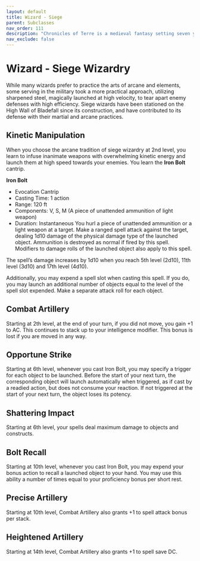 ```yaml
---
layout: default
title: Wizard - Siege
parent: Subclasses
nav_order: 111
description: "Chronicles of Terre is a medieval fantasy setting seven years in the writing, currently for dungeons & dragons 5th edition."
nav_exclude: false
---
```


# Wizard - Siege Wizardry

While many wizards prefer to practice the arts of arcane and elements, some serving in the military took a more practical approach, utilizing sharpened steel, magically launched at high velocity, to tear apart enemy defenses with high efficiency. Siege wizards have been stationed on the High Wall of Bladefall since its construction, and have contributed to its defense with their martial and arcane practices.

## Kinetic Manipulation

When you choose the arcane tradition of siege wizardry at 2nd level, you learn to infuse inanimate weapons with overwhelming kinetic energy and launch them at high speed towards your enemies. You learn the **Iron Bolt** cantrip.

**Iron Bolt**
- Evocation Cantrip
- Casting Time: 1 action
- Range: 120 ft
- Components: V, S, M (A piece of unattended ammunition of light weapon)
- Duration: Instantaneous
You hurl a piece of unattended ammunition or a light weapon at a target. Make a ranged spell attack against the target, dealing 1d10 damage of the physical damage type of the launched object. Ammunition is destroyed as normal if fired by this spell. Modifiers to damage rolls of the launched object also apply to this spell.

The spell’s damage increases by 1d10 when you reach 5th level (2d10), 11th level (3d10) and 17th level (4d10).

Additionally, you may expend a spell slot when casting this spell. If you do, you may launch an additional number of objects equal to the level of the spell slot expended. Make a separate attack roll for each object.

## Combat Artillery

Starting at 2th level, at the end of your turn, if you did not move, you gain +1 to AC. This continues to stack up to your intelligence modifier. This bonus is lost if you are moved in any way.

## Opportune Strike

Starting at 6th level, whenever you cast Iron Bolt, you may specify a trigger for each object to be launched. Before the start of your next turn, the corresponding object will launch automatically when triggered, as if cast by a readied action, but does not consume your reaction. If not triggered at the start of your next turn, the object loses its potency.

## Shattering Impact

Starting at 6th level, your spells deal maximum damage to objects and constructs.

## Bolt Recall

Starting at 10th level, whenever you cast Iron Bolt, you may expend your bonus action to recall a launched object to your hand. You may use this ability a number of times equal to your proficiency bonus per short rest.

## Precise Artillery

Starting at 10th level, Combat Artillery also grants +1 to spell attack bonus per stack.

## Heightened Artillery

Starting at 14th level, Combat Artillery also grants +1 to spell save DC.